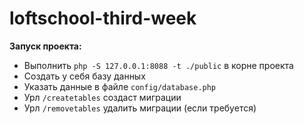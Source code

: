 # loftschool-third-week

**Запуск проекта:**

* Выполнить `php -S 127.0.0.1:8088 -t ./public` в корне проекта
* Создать у себя базу данных
* Указать данные в файле `config/database.php`
* Урл `/createtables` создаст миграции
* Урл `/removetables` удалить миграции (если требуется)